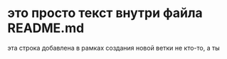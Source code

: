 # это просто текст внутри файла README.md
эта строка добавлена в рамках создания новой ветки
не кто-то, а ты